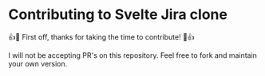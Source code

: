 # Contributing to Svelte Jira clone

:+1::tada: First off, thanks for taking the time to contribute! :tada::+1:

I will not be accepting PR's on this repository. Feel free to fork and maintain your own version.